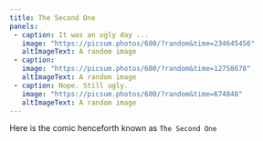 ```yaml
---
title: The Second One
panels:
 - caption: It was an ugly day ...
   image: "https://picsum.photos/600/?random&time=234645456"
   altImageText: A random image
 - caption:
   image: "https://picsum.photos/600/?random&time=12758678"
   altImageText: A random image
 - caption: Nope. Still ugly.
   image: "https://picsum.photos/600/?random&time=674848"
   altImageText: A random image
---
```

Here is the comic henceforth known as `The Second One`